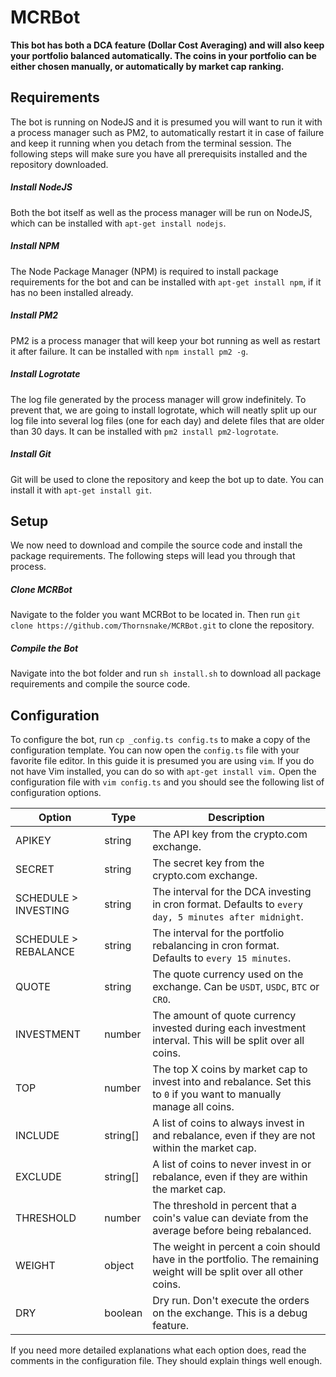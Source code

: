 # MCRBot
**This bot has both a DCA feature (Dollar Cost Averaging) and will also keep your portfolio balanced automatically. The coins in your portfolio can be either chosen manually, or automatically by market cap ranking.**

## Requirements
The bot is running on NodeJS and it is presumed you will want to run it with a process manager such as PM2, to automatically restart it in case of failure and keep it running when you detach from the terminal session. The following steps will make sure you have all prerequisits installed and the repository downloaded.
##### Install NodeJS
Both the bot itself as well as the process manager will be run on NodeJS, which can be installed with `apt-get install nodejs`.
##### Install NPM
The Node Package Manager (NPM) is required to install package requirements for the bot and can be installed with `apt-get install npm`, if it has no been installed already.
##### Install PM2
PM2 is a process manager that will keep your bot running as well as restart it after failure. It can be installed with `npm install pm2 -g`.
##### Install Logrotate
The log file generated by the process manager will grow indefinitely. To prevent that, we are going to install logrotate, which will neatly split up our log file into several log files (one for each day) and delete files that are older than 30 days. It can be installed with `pm2 install pm2-logrotate`.
##### Install Git
Git will be used to clone the repository and keep the bot up to date. You can install it with `apt-get install git`.

## Setup
We now need to download and compile the source code and install the package requirements. The following steps will lead you through that process.
##### Clone MCRBot
Navigate to the folder you want MCRBot to be located in. Then run `git clone https://github.com/Thornsnake/MCRBot.git` to clone the repository.
##### Compile the Bot
Navigate into the bot folder and run `sh install.sh` to download all package requirements and compile the source code.

## Configuration
To configure the bot, run `cp _config.ts config.ts` to make a copy of the configuration template. You can now open the `config.ts` file with your favorite file editor. In this guide it is presumed you are using `vim`. If you do not have Vim installed, you can do so with `apt-get install vim.`
Open the configuration file with `vim config.ts` and you should see the following list of configuration options.

| Option               | Type     | Description
| -------------------- | -------- | ---
| APIKEY               | string   | The API key from the crypto.com exchange.
| SECRET               | string   | The secret key from the crypto.com exchange.
| SCHEDULE > INVESTING | string   | The interval for the DCA investing in cron format. Defaults to `every day, 5 minutes after midnight`.
| SCHEDULE > REBALANCE | string   | The interval for the portfolio rebalancing in cron format. Defaults to `every 15 minutes`.
| QUOTE                | string   | The quote currency used on the exchange. Can be `USDT`, `USDC`, `BTC` or `CRO`.
| INVESTMENT           | number   | The amount of quote currency invested during each investment interval. This will be split over all coins.
| TOP                  | number   | The top X coins by market cap to invest into and rebalance. Set this to `0` if you want to manually manage all coins.
| INCLUDE              | string[] | A list of coins to always invest in and rebalance, even if they are not within the market cap.
| EXCLUDE              | string[] | A list of coins to never invest in or rebalance, even if they are within the market cap.
| THRESHOLD            | number   | The threshold in percent that a coin's value can deviate from the average before being rebalanced.
| WEIGHT               | object   | The weight in percent a coin should have in the portfolio. The remaining weight will be split over all other coins.
| DRY                  | boolean  | Dry run. Don't execute the orders on the exchange. This is a debug feature.

If you need more detailed explanations what each option does, read the comments in the configuration file. They should explain things well enough.